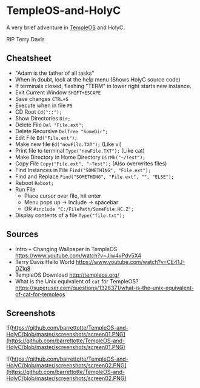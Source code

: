 # TempleOS-and-HolyC
A very brief adventure in [TempleOS](http://templeos.org/) and HolyC.


RIP Terry Davis 


## Cheatsheet
* "Adam is the father of all tasks"
* When in doubt, look at the help menu (Shows HolyC source code)
* If terminals closed, flashing "TERM" in lower right starts new instance.
* Exit Current Window ```SHIFT+ESCAPE```
* Save changes ```CTRL+S```
* Execute when in file ```F5```
* CD Root ```Cd("::");```
* Show Directories ```Dir;```
* Delete File ```Del "File.ext";```
* Delete Recursive ```DelTree "SomeDir";```
* Edit File ```Ed("File.ext");```
* Make new file ```Ed("newFile.TXT");``` (Like vi)
* Print file to terminal ```Type("newFile.TXT");``` (Like cat)
* Make Directory in Home Directory ```DirMk("~/Test");```
* Copy File ```Copy("File.ext", "~Test");``` (Also overwrites files)
* Find Instances in File ```Find("SOMETHING", "File.ext");```
* Find and Replace ```Find("SOMETHING", "File.ext", "", "ELSE");```
* Reboot ```Reboot;```
* Run File
  * Place cursor over file, hit enter
  * Menu pops up -> Include -> spacebar
  * OR ```#include "C:/FilePath/SomeFile.HC.Z";```
 * Display contents of a file ``Type("file.txt");``


## Sources
* Intro + Changing Wallpaper in TempleOS https://www.youtube.com/watch?v=JIw4vPdv5X4
* Terry Davis Hello World https://www.youtube.com/watch?v=CE41J-DZlq8
* TempleOS Download http://templeos.org/
* What is the Unix equivalent of `cat` for TempleOS? https://superuser.com/questions/1328371/what-is-the-unix-equivalent-of-cat-for-templeos

## Screenshots
![(https://github.com/barrettotte/TempleOS-and-HolyC/blob/master/screenshots/screen01.PNG](https://github.com/barrettotte/TempleOS-and-HolyC/blob/master/screenshots/screen01.PNG)

![(https://github.com/barrettotte/TempleOS-and-HolyC/blob/master/screenshots/screen02.PNG](https://github.com/barrettotte/TempleOS-and-HolyC/blob/master/screenshots/screen02.PNG)
